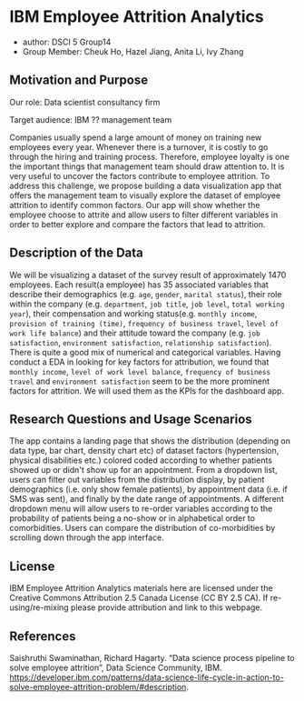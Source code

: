 # IBM Employee Attrition Analytics
- author: DSCI 5 Group14
- Group Member: Cheuk Ho, Hazel Jiang, Anita Li, Ivy Zhang

## Motivation and Purpose

Our role: Data scientist consultancy firm

Target audience: IBM ?? management team

Companies usually spend a large amount of money on training new employees every year. Whenever there is a turnover, it is costly to go through the hiring and training process. Therefore, employee loyalty is one the important things that management team should draw attention to. It is very useful to uncover the factors contribute to employee attrition. To address this challenge, we propose building a data visualization app that offers the management team to visually explore the dataset of employee attrition to identify common factors. Our app will show whether the employee choose to attrite and allow users to filter different variables in order to better explore and compare the factors that lead to attrition. 




## Description of the Data

We will be visualizing a dataset of the survey result of approximately 1470 employees. Each result(a employee) has 35 associated variables that describe their demographics (e.g. `age`, `gender`, `marital status`), their role within the company (e.g. `department`, `job title`, `job level`, `total working year`), their compensation and working status(e.g. `monthly income`, `provision of training (time)`, `frequency of business travel`, `level of work life balance`) and their attitude toward the company (e.g. `job satisfaction`, `environment satisfaction`, `relationship satisfaction`). There is quite a good mix of numerical and categorical variables. Having conduct a EDA in looking for key factors for attribution, we found that `monthly income`, `level of work level balance`, `frequency of business travel` and `environment satisfaction` seem to be the more prominent factors for attrition. We will used them as the KPIs for the dashboard app.


## Research Questions and Usage Scenarios

The app contains a landing page that shows the distribution (depending on data type, bar chart, density chart etc) of dataset factors (hypertension, physical disabilities etc.) colored coded according to whether patients showed up or didn't show up for an appointment. From a dropdown list, users can filter out variables from the distribution display, by patient demographics (i.e. only show female patients), by appointment data (i.e. if SMS was sent), and finally by the date range of appointments. A different dropdown menu will allow users to re-order variables according to the probability of patients being a no-show or in alphabetical order to comorbidities. Users can compare the distribution of co-morbidities by scrolling down through the app interface.


  
## License
IBM Employee Attrition Analytics materials here are licensed under the Creative Commons Attribution 2.5 Canada License (CC BY 2.5 CA). If re-using/re-mixing please provide attribution and link to this webpage.

## References

Saishruthi Swaminathan, Richard Hagarty. “Data science process pipeline to solve employee attrition”, Data Science Community, IBM. https://developer.ibm.com/patterns/data-science-life-cycle-in-action-to-solve-employee-attrition-problem/#description.
